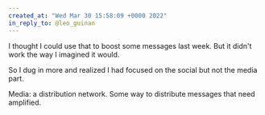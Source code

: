 ```yaml
---
created_at: "Wed Mar 30 15:58:09 +0000 2022"
in_reply_to: @leo_guinan
---
```


I thought I could use that to boost some messages last week. But it didn't work the way I imagined it would.

So I dug in more and realized I had focused on the social but not the media part.

Media: a distribution network. Some way to distribute messages that need amplified.